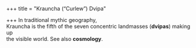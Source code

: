 +++
title = "Krauncha (“Curlew”) Dvipa"

+++
In traditional mythic geography,  
Krauncha is the fifth of the seven concentric landmasses (**dvipas**) making up  
the visible world. See also **cosmology**.